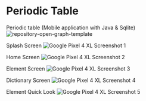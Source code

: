 # Periodic Table 
Periodic table (Mobile application with Java &amp; Sqlite)
![repository-open-graph-template](https://user-images.githubusercontent.com/88054373/164564930-5d97f856-8a97-41a8-95f1-2e8edaaa480f.png)


Splash Screen
![Google Pixel 4 XL Screenshot 1](https://user-images.githubusercontent.com/88054373/164568231-ce0e8b86-c4ea-4d55-bfca-0fd8bb456a18.png)

Home Screen
![Google Pixel 4 XL Screenshot 2](https://user-images.githubusercontent.com/88054373/164568269-540684a4-8bb1-468b-aa99-9d3376a3a9f8.png)

Element Screen
![Google Pixel 4 XL Screenshot 3](https://user-images.githubusercontent.com/88054373/164568297-6b630cb7-5d06-4238-a5b8-842632acc723.png)

Dictionary Screen
![Google Pixel 4 XL Screenshot 4](https://user-images.githubusercontent.com/88054373/164568343-e00ba8c0-88c2-4e79-884a-51ac56594798.png)

Element Quick Look
![Google Pixel 4 XL Screenshot 5](https://user-images.githubusercontent.com/88054373/164568373-461356f7-f0e3-4776-b11e-fe1a231e51ee.png)
